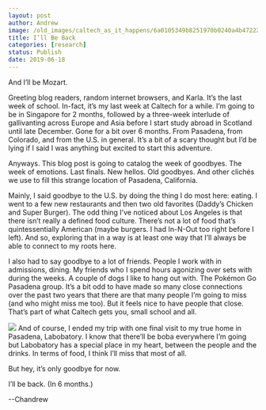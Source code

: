 ```yaml
---
layout: post
author: Andrew
image: /old_images/caltech_as_it_happens/6a0105349b8251970b0240a4b47222200b.jpg
title: I’ll Be Back
categories: [research]
status: Publish
date: 2019-06-18
---
```



And I’ll be Mozart.

Greeting blog readers, random internet browsers, and Karla. It’s the last week of school. In-fact, it’s my last week at Caltech for a while. I’m going to be in Singapore for 2 months, followed by a three-week interlude of gallivanting across Europe and Asia before I start study abroad in Scotland until late December. Gone for a bit over 6 months. From Pasadena, from Colorado, and from the U.S. in general. It’s a bit of a scary thought but I’d be lying if I said I was anything but excited to start this adventure.

Anyways. This blog post is going to catalog the week of goodbyes. The week of emotions. Last finals. New hellos. Old goodbyes. And other clichés we use to fill this strange location of Pasadena, California.

Mainly, I said goodbye to the U.S. by doing the thing I do most here: eating. I went to a few new restaurants and then two old favorites (Daddy’s Chicken and Super Burger). The odd thing I’ve noticed about Los Angeles is that there isn’t really a defined food culture. There’s not a lot of food that’s quintessentially American (maybe burgers. I had In-N-Out too right before I left). And so, exploring that in a way is at least one way that I’ll always be able to connect to my roots here.

I also had to say goodbye to a lot of friends. People I work with in admissions, dining. My friends who I spend hours agonizing over sets with during the weeks. A couple of dogs I like to hang out with. The Pokémon Go Pasadena group. It’s a bit odd to have made so many close connections over the past two years that there are that many people I’m going to miss (and who might miss me too). But it feels nice to have people that close. That’s part of what Caltech gets you, small school and all.


![](/old_images/caltech_as_it_happens/6a0105349b8251970b0240a466967a200c.jpg)
And of course, I ended my trip with one final visit to my true home in Pasadena, Labobatory. I know that there’ll be boba everywhere I’m going but Labobatory has a special place in my heart, between the people and the drinks. In terms of food, I think I’ll miss that most of all.

But hey, it’s only goodbye for now.

I’ll be back. (In 6 months.)

--Chandrew

